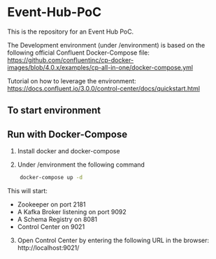 # Event-Hub-PoC
This is the repository for an Event Hub PoC.

The Development environment (under /environment) is based on the following official Confluent Docker-Compose file: https://github.com/confluentinc/cp-docker-images/blob/4.0.x/examples/cp-all-in-one/docker-compose.yml

Tutorial on how to leverage the environment:
https://docs.confluent.io/3.0.0/control-center/docs/quickstart.html

## To start environment

## Run with Docker-Compose

1) Install docker and docker-compose

2) Under /environment the following command

```bash
	docker-compose up -d
```
This will start:

- Zookeeper on port 2181
- A Kafka Broker listening on port 9092
- A Schema Registry on 8081
- Control Center on 9021

3) Open Control Center by entering the following URL in the browser: http://localhost:9021/
